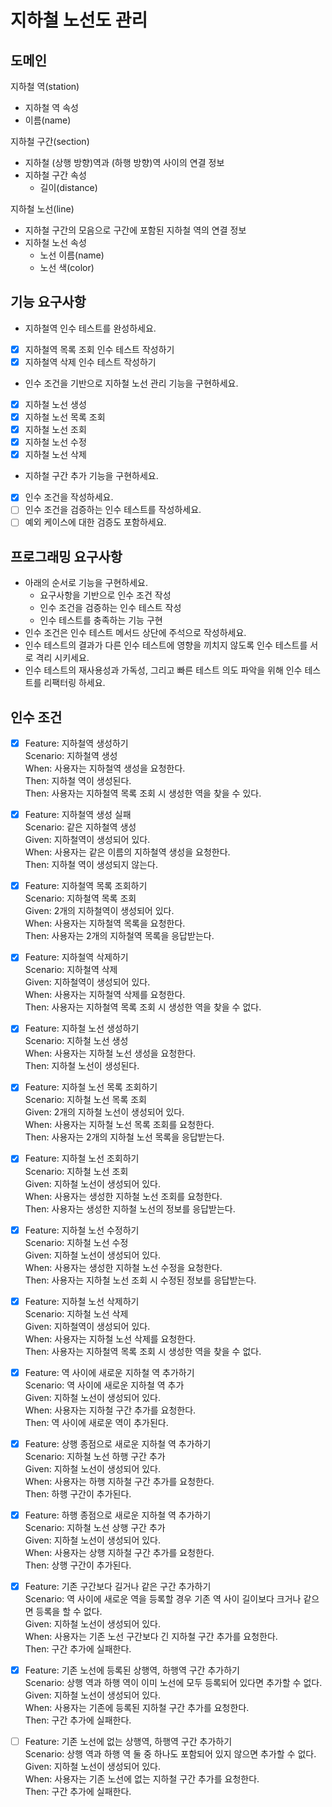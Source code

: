 # 지하철 노선도 관리
## 도메인
지하철 역(station)
- 지하철 역 속성
- 이름(name)  

지하철 구간(section)
- 지하철 (상행 방향)역과 (하행 방향)역 사이의 연결 정보
- 지하철 구간 속성
    - 길이(distance)  
    
지하철 노선(line)
- 지하철 구간의 모음으로 구간에 포함된 지하철 역의 연결 정보
- 지하철 노선 속성
    - 노선 이름(name)
    - 노선 색(color)
    
## 기능 요구사항
- 지하철역 인수 테스트를 완성하세요.
- [x] 지하철역 목록 조회 인수 테스트 작성하기
- [x] 지하철역 삭제 인수 테스트 작성하기
- 인수 조건을 기반으로 지하철 노선 관리 기능을 구현하세요.
- [x] 지하철 노선 생성
- [x] 지하철 노선 목록 조회
- [x] 지하철 노선 조회
- [x] 지하철 노선 수정
- [x] 지하철 노선 삭제
- 지하철 구간 추가 기능을 구현하세요.
- [x] 인수 조건을 작성하세요.
- [ ] 인수 조건을 검증하는 인수 테스트를 작성하세요.
- [ ] 예외 케이스에 대한 검증도 포함하세요.

## 프로그래밍 요구사항
- 아래의 순서로 기능을 구현하세요.
    - 요구사항을 기반으로 인수 조건 작성
    - 인수 조건을 검증하는 인수 테스트 작성
    - 인수 테스트를 충족하는 기능 구현
- 인수 조건은 인수 테스트 메서드 상단에 주석으로 작성하세요.
- 인수 테스트의 결과가 다른 인수 테스트에 영향을 끼치지 않도록 인수 테스트를 서로 격리 시키세요.
- 인수 테스트의 재사용성과 가독성, 그리고 빠른 테스트 의도 파악을 위해 인수 테스트를 리팩터링 하세요.

## 인수 조건
- [x] Feature: 지하철역 생성하기  
    Scenario: 지하철역 생성    
    When: 사용자는 지하철역 생성을 요청한다.   
    Then: 지하철 역이 생성된다.  
    Then: 사용자는 지하철역 목록 조회 시 생성한 역을 찾을 수 있다.

- [x] Feature: 지하철역 생성 실패  
    Scenario: 같은 지하철역 생성  
    Given: 지하철역이 생성되어 있다.  
    When: 사용자는 같은 이름의 지하철역 생성을 요청한다.      
    Then: 지하철 역이 생성되지 않는다.  
    
- [x] Feature: 지하철역 목록 조회하기  
    Scenario: 지하철역 목록 조회  
    Given: 2개의 지하철역이 생성되어 있다.  
    When: 사용자는 지하철역 목록을 요청한다.  
    Then: 사용자는 2개의 지하철역 목록을 응답받는다.
    
- [x] Feature: 지하철역 삭제하기  
    Scenario: 지하철역 삭제  
    Given: 지하철역이 생성되어 있다.  
    When: 사용자는 지하철역 삭제를 요청한다.  
    Then: 사용자는 지하철역 목록 조회 시 생성한 역을 찾을 수 없다.
    
- [x] Feature: 지하철 노선 생성하기  
    Scenario: 지하철 노선 생성    
    When: 사용자는 지하철 노선 생성을 요청한다.  
    Then: 지하철 노선이 생성된다.  

- [X] Feature: 지하철 노선 목록 조회하기  
    Scenario: 지하철 노선 목록 조회  
    Given: 2개의 지하철 노선이 생성되어 있다.  
    When: 사용자는 지하철 노선 목록 조회를 요청한다.  
    Then: 사용자는 2개의 지하철 노선 목록을 응답받는다.  

- [x] Feature: 지하철 노선 조회하기  
    Scenario: 지하철 노선 조회  
    Given: 지하철 노선이 생성되어 있다.  
    When: 사용자는 생성한 지하철 노선 조회를 요청한다.  
    Then: 사용자는 생성한 지하철 노선의 정보를 응답받는다.  
    
- [x] Feature: 지하철 노선 수정하기  
    Scenario: 지하철 노선 수정   
    Given: 지하철 노선이 생성되어 있다.  
    When: 사용자는 생성한 지하철 노선 수정을 요청한다.  
    Then: 사용자는 지하철 노선 조회 시 수정된 정보를 응답받는다.
    
- [x] Feature: 지하철 노선 삭제하기  
    Scenario: 지하철 노선 삭제  
    Given: 지하철역이 생성되어 있다.  
    When: 사용자는 지하철 노선 삭제를 요청한다.  
    Then: 사용자는 지하철역 목록 조회 시 생성한 역을 찾을 수 없다.  

- [x] Feature: 역 사이에 새로운 지하철 역 추가하기  
    Scenario: 역 사이에 새로운 지하철 역 추가    
    Given: 지하철 노선이 생성되어 있다.  
    When: 사용자는 지하철 구간 추가를 요청한다.  
    Then: 역 사이에 새로운 역이 추가된다.
	
- [x] Feature: 상행 종점으로 새로운 지하철 역 추가하기  
    Scenario: 지하철 노선 하행 구간 추가  
    Given: 지하철 노선이 생성되어 있다.  
    When: 사용자는 하행 지하철 구간 추가를 요청한다.  
    Then: 하행 구간이 추가된다.
	
- [x] Feature: 하행 종점으로 새로운 지하철 역 추가하기   
    Scenario: 지하철 노선 상행 구간 추가  
    Given: 지하철 노선이 생성되어 있다.  
    When: 사용자는 상행 지하철 구간 추가를 요청한다.  
    Then: 상행 구간이 추가된다.
	
- [x] Feature: 기존 구간보다 길거나 같은 구간 추가하기  
    Scenario: 역 사이에 새로운 역을 등록할 경우 기존 역 사이 길이보다 크거나 같으면 등록을 할 수 없다.    
    Given: 지하철 노선이 생성되어 있다.  
    When: 사용자는 기존 노선 구간보다 긴 지하철 구간 추가를 요청한다.  
    Then: 구간 추가에 실패한다.  
	
- [x] Feature: 기존 노선에 등록된 상행역, 하행역 구간 추가하기  
    Scenario: 상행 역과 하행 역이 이미 노선에 모두 등록되어 있다면 추가할 수 없다.  
    Given: 지하철 노선이 생성되어 있다.  
    When: 사용자는 기존에 등록된 지하철 구간 추가를 요청한다.  
    Then: 구간 추가에 실패한다.  
	
- [ ] Feature: 기존 노선에 없는 상행역, 하행역 구간 추가하기  
    Scenario: 상행 역과 하행 역 둘 중 하나도 포함되어 있지 않으면 추가할 수 없다.  
    Given: 지하철 노선이 생성되어 있다.  
    When: 사용자는 기존 노선에 없는 지하철 구간 추가를 요청한다.  
    Then: 구간 추가에 실패한다.  